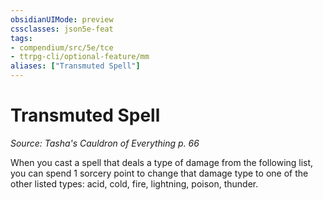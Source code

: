 ```yaml
---
obsidianUIMode: preview
cssclasses: json5e-feat
tags:
- compendium/src/5e/tce
- ttrpg-cli/optional-feature/mm
aliases: ["Transmuted Spell"]
---
```

# Transmuted Spell
*Source: Tasha's Cauldron of Everything p. 66*  

When you cast a spell that deals a type of damage from the following list, you can spend 1 sorcery point to change that damage type to one of the other listed types: acid, cold, fire, lightning, poison, thunder.